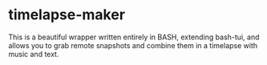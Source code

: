 # timelapse-maker
This is a beautiful wrapper written entirely in BASH, extending bash-tui, and allows you to grab remote snapshots and combine them in a timelapse with music and text.

